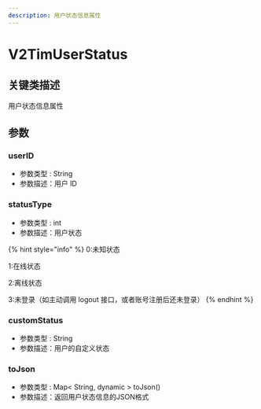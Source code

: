 ```yaml
---
description: 用户状态信息属性
---
```


# V2TimUserStatus

## 关键类描述

用户状态信息属性

## 参数

### userID

* 参数类型 : String
* 参数描述：用户 ID

### statusType

* 参数类型 : int
* 参数描述：用户状态

{% hint style="info" %}
0:未知状态

1:在线状态

2:离线状态

3:未登录（如主动调用 logout 接口，或者账号注册后还未登录）
{% endhint %}

### customStatus

* 参数类型 : String
* 参数描述：用户的自定义状态

### toJson

* 参数类型 : Map< String, dynamic > toJson()
* 参数描述：返回用户状态信息的JSON格式
